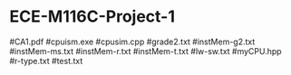 # ECE-M116C-Project-1

#CA1.pdf
#cpuism.exe
#cpusim.cpp
#grade2.txt
#instMem-g2.txt
#instMem-ms.txt
#instMem-r.txt
#instMem-t.txt
#lw-sw.txt
#myCPU.hpp
#r-type.txt
#test.txt
